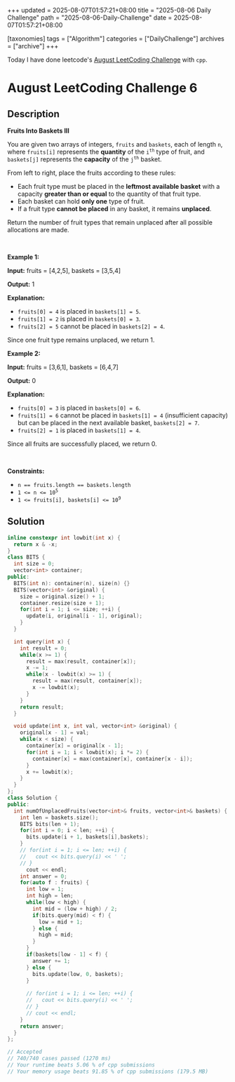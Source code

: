 +++
updated = 2025-08-07T01:57:21+08:00
title = "2025-08-06 Daily Challenge"
path = "2025-08-06-Daily-Challenge"
date = 2025-08-07T01:57:21+08:00

[taxonomies]
tags = ["Algorithm"]
categories = ["DailyChallenge"]
archives = ["archive"]
+++

Today I have done leetcode's [August LeetCoding Challenge](https://leetcode.com/problems/fruits-into-baskets-iii/) with `cpp`.

<!-- more -->

# August LeetCoding Challenge 6

## Description

**Fruits Into Baskets III**

<p>You are given two arrays of integers, <code>fruits</code> and <code>baskets</code>, each of length <code>n</code>, where <code>fruits[i]</code> represents the <strong>quantity</strong> of the <code>i<sup>th</sup></code> type of fruit, and <code>baskets[j]</code> represents the <strong>capacity</strong> of the <code>j<sup>th</sup></code> basket.</p>

<p>From left to right, place the fruits according to these rules:</p>

<ul>
	<li>Each fruit type must be placed in the <strong>leftmost available basket</strong> with a capacity <strong>greater than or equal</strong> to the quantity of that fruit type.</li>
	<li>Each basket can hold <b>only one</b> type of fruit.</li>
	<li>If a fruit type <b>cannot be placed</b> in any basket, it remains <b>unplaced</b>.</li>
</ul>

<p>Return the number of fruit types that remain unplaced after all possible allocations are made.</p>

<p>&nbsp;</p>
<p><strong class="example">Example 1:</strong></p>

<div class="example-block">
<p><strong>Input:</strong> <span class="example-io">fruits = [4,2,5], baskets = [3,5,4]</span></p>

<p><strong>Output:</strong> <span class="example-io">1</span></p>

<p><strong>Explanation:</strong></p>

<ul>
	<li><code>fruits[0] = 4</code> is placed in <code>baskets[1] = 5</code>.</li>
	<li><code>fruits[1] = 2</code> is placed in <code>baskets[0] = 3</code>.</li>
	<li><code>fruits[2] = 5</code> cannot be placed in <code>baskets[2] = 4</code>.</li>
</ul>

<p>Since one fruit type remains unplaced, we return 1.</p>
</div>

<p><strong class="example">Example 2:</strong></p>

<div class="example-block">
<p><strong>Input:</strong> <span class="example-io">fruits = [3,6,1], baskets = [6,4,7]</span></p>

<p><strong>Output:</strong> <span class="example-io">0</span></p>

<p><strong>Explanation:</strong></p>

<ul>
	<li><code>fruits[0] = 3</code> is placed in <code>baskets[0] = 6</code>.</li>
	<li><code>fruits[1] = 6</code> cannot be placed in <code>baskets[1] = 4</code> (insufficient capacity) but can be placed in the next available basket, <code>baskets[2] = 7</code>.</li>
	<li><code>fruits[2] = 1</code> is placed in <code>baskets[1] = 4</code>.</li>
</ul>

<p>Since all fruits are successfully placed, we return 0.</p>
</div>

<p>&nbsp;</p>
<p><strong>Constraints:</strong></p>

<ul>
	<li><code>n == fruits.length == baskets.length</code></li>
	<li><code>1 &lt;= n &lt;= 10<sup>5</sup></code></li>
	<li><code>1 &lt;= fruits[i], baskets[i] &lt;= 10<sup>9</sup></code></li>
</ul>


## Solution

``` cpp
inline constexpr int lowbit(int x) {
  return x & -x;
}
class BITS {
  int size = 0;
  vector<int> container;
public:
  BITS(int n): container(n), size(n) {}
  BITS(vector<int> &original) {
    size = original.size() + 1;
    container.resize(size + 1);
    for(int i = 1; i <= size; ++i) {
      update(i, original[i - 1], original);
    }
  }

  int query(int x) {
    int result = 0;
    while(x >= 1) {
      result = max(result, container[x]);
      x -= 1;
      while(x - lowbit(x) >= 1) {
        result = max(result, container[x]);
        x -= lowbit(x);
      }
    }
    return result;
  }

  void update(int x, int val, vector<int> &original) {
    original[x - 1] = val;
    while(x < size) {
      container[x] = original[x - 1];
      for(int i = 1; i < lowbit(x); i *= 2) {
        container[x] = max(container[x], container[x - i]);
      }
      x += lowbit(x);
    }
  }
};
class Solution {
public:
  int numOfUnplacedFruits(vector<int>& fruits, vector<int>& baskets) {
    int len = baskets.size();
    BITS bits(len + 1);
    for(int i = 0; i < len; ++i) {
      bits.update(i + 1, baskets[i],baskets);
    }
    // for(int i = 1; i <= len; ++i) {
    //   cout << bits.query(i) << ' ';
    // }
      cout << endl;
    int answer = 0;
    for(auto f : fruits) {
      int low = 1;
      int high = len;
      while(low < high) {
        int mid = (low + high) / 2;
        if(bits.query(mid) < f) {
          low = mid + 1;
        } else {
          high = mid;
        }
      }
      if(baskets[low - 1] < f) {
        answer += 1;
      } else {
        bits.update(low, 0, baskets);
      }
      
      // for(int i = 1; i <= len; ++i) {
      //   cout << bits.query(i) << ' ';
      // }
      // cout << endl;
    }
    return answer;
  }
};

// Accepted
// 740/740 cases passed (1270 ms)
// Your runtime beats 5.06 % of cpp submissions
// Your memory usage beats 91.85 % of cpp submissions (179.5 MB)
```
